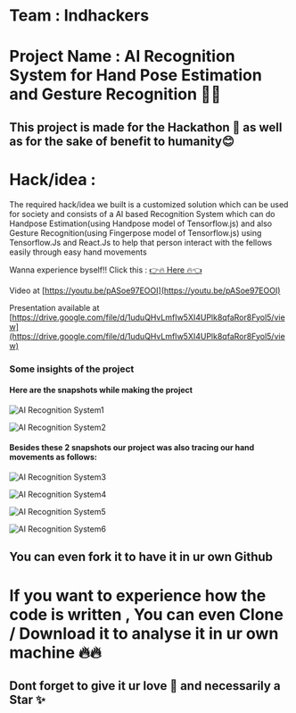 # Team : Indhackers

# Project Name : AI Recognition System for Hand Pose Estimation and Gesture Recognition 🤩🔥

## This project is made for the Hackathon 🤩 as well as for the sake of benefit to humanity😊

# Hack/idea : 
The required hack/idea we built is a customized solution which can be used for society and consists of a AI based Recognition System which can do Handpose Estimation(using Handpose model of Tensorflow.js) and also Gesture Recognition(using Fingerpose model of Tensorflow.js) using Tensorflow.Js and React.Js to help that person interact with the fellows easily through easy hand movements


Wanna experience byself!!  Click this : [👉🔥 Here 🔥👈](https://handpose-estimation.netlify.app/)

Video at [https://youtu.be/pASoe97EOOI](https://youtu.be/pASoe97EOOI)

Presentation available at [https://drive.google.com/file/d/1uduQHvLmfIw5XI4UPlk8qfaRor8Fyol5/view](https://drive.google.com/file/d/1uduQHvLmfIw5XI4UPlk8qfaRor8Fyol5/view)

### Some insights of the project

#### Here are the snapshots while making the project
![AI Recognition System1](https://user-images.githubusercontent.com/64856348/99879451-0f810500-2c33-11eb-995b-bb952508a6bb.JPG)

![AI Recognition System2](https://user-images.githubusercontent.com/64856348/99879494-5cfd7200-2c33-11eb-81df-21f5ad502586.JPG)


#### Besides these 2 snapshots our project was also tracing our hand movements as follows:





![AI Recognition System3](https://user-images.githubusercontent.com/64856348/99879526-a221a400-2c33-11eb-8017-d7817ccf43d3.JPG) 

![AI Recognition System4](https://user-images.githubusercontent.com/64856348/99879569-db5a1400-2c33-11eb-891b-b59e2eeda0d3.JPG)

![AI Recognition System5](https://user-images.githubusercontent.com/64856348/99879582-ed3bb700-2c33-11eb-978c-b0d42f9beff7.JPG)

![AI Recognition System6](https://user-images.githubusercontent.com/64856348/99879635-2d9b3500-2c34-11eb-8ca9-7848bf65912b.JPG)




## You can even fork it to have it in ur own Github
# If you want to experience how the code is written , You can even Clone / Download it to analyse it in ur own machine 🔥🔥

## Dont forget to give it ur love 💝 and necessarily a Star ✨
